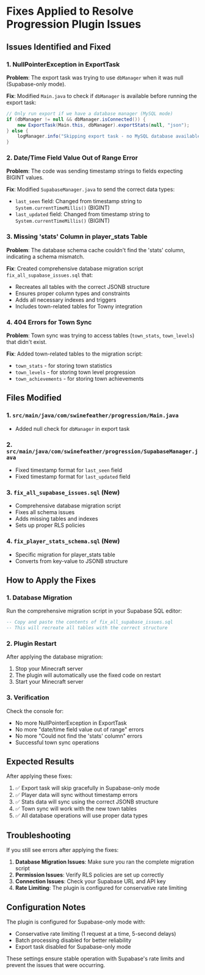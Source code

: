 # Fixes Applied to Resolve Progression Plugin Issues

## Issues Identified and Fixed

### 1. NullPointerException in ExportTask
**Problem**: The export task was trying to use `dbManager` when it was null (Supabase-only mode).

**Fix**: Modified `Main.java` to check if `dbManager` is available before running the export task:
```java
// Only run export if we have a database manager (MySQL mode)
if (dbManager != null && dbManager.isConnected()) {
    new ExportTask(Main.this, dbManager).exportStats(null, "json");
} else {
    logManager.info("Skipping export task - no MySQL database available (Supabase-only mode)");
}
```

### 2. Date/Time Field Value Out of Range Error
**Problem**: The code was sending timestamp strings to fields expecting BIGINT values.

**Fix**: Modified `SupabaseManager.java` to send the correct data types:
- `last_seen` field: Changed from timestamp string to `System.currentTimeMillis()` (BIGINT)
- `last_updated` field: Changed from timestamp string to `System.currentTimeMillis()` (BIGINT)

### 3. Missing 'stats' Column in player_stats Table
**Problem**: The database schema cache couldn't find the 'stats' column, indicating a schema mismatch.

**Fix**: Created comprehensive database migration script `fix_all_supabase_issues.sql` that:
- Recreates all tables with the correct JSONB structure
- Ensures proper column types and constraints
- Adds all necessary indexes and triggers
- Includes town-related tables for Towny integration

### 4. 404 Errors for Town Sync
**Problem**: Town sync was trying to access tables (`town_stats`, `town_levels`) that didn't exist.

**Fix**: Added town-related tables to the migration script:
- `town_stats` - for storing town statistics
- `town_levels` - for storing town level progression
- `town_achievements` - for storing town achievements

## Files Modified

### 1. `src/main/java/com/swinefeather/progression/Main.java`
- Added null check for `dbManager` in export task

### 2. `src/main/java/com/swinefeather/progression/SupabaseManager.java`
- Fixed timestamp format for `last_seen` field
- Fixed timestamp format for `last_updated` field

### 3. `fix_all_supabase_issues.sql` (New)
- Comprehensive database migration script
- Fixes all schema issues
- Adds missing tables and indexes
- Sets up proper RLS policies

### 4. `fix_player_stats_schema.sql` (New)
- Specific migration for player_stats table
- Converts from key-value to JSONB structure

## How to Apply the Fixes

### 1. Database Migration
Run the comprehensive migration script in your Supabase SQL editor:
```sql
-- Copy and paste the contents of fix_all_supabase_issues.sql
-- This will recreate all tables with the correct structure
```

### 2. Plugin Restart
After applying the database migration:
1. Stop your Minecraft server
2. The plugin will automatically use the fixed code on restart
3. Start your Minecraft server

### 3. Verification
Check the console for:
- No more NullPointerException in ExportTask
- No more "date/time field value out of range" errors
- No more "Could not find the 'stats' column" errors
- Successful town sync operations

## Expected Results

After applying these fixes:
1. ✅ Export task will skip gracefully in Supabase-only mode
2. ✅ Player data will sync without timestamp errors
3. ✅ Stats data will sync using the correct JSONB structure
4. ✅ Town sync will work with the new town tables
5. ✅ All database operations will use proper data types

## Troubleshooting

If you still see errors after applying the fixes:

1. **Database Migration Issues**: Make sure you ran the complete migration script
2. **Permission Issues**: Verify RLS policies are set up correctly
3. **Connection Issues**: Check your Supabase URL and API key
4. **Rate Limiting**: The plugin is configured for conservative rate limiting

## Configuration Notes

The plugin is configured for Supabase-only mode with:
- Conservative rate limiting (1 request at a time, 5-second delays)
- Batch processing disabled for better reliability
- Export task disabled for Supabase-only mode

These settings ensure stable operation with Supabase's rate limits and prevent the issues that were occurring. 